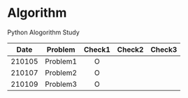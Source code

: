 # Algorithm
Python Alogorithm Study

|Date|Problem|Check1|Check2|Check3|
|:---:|:---:|:---:|:---:|:---:|
|210105|Problem1|O|||
|210107|Problem2|O|||
|210109|Problem3|O|||
